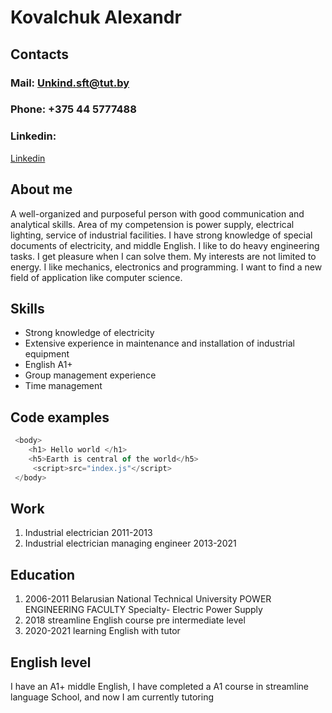 # Kovalchuk Alexandr
## Contacts
### Mail: Unkind.sft@tut.by
### Phone: +375 44 5777488
### Linkedin: 
[Linkedin](https://www.linkedin.com/in/kovalchukam)
## About me
A well-organized and purposeful person with good communication and analytical skills. Area of my competension is power supply, electrical lighting, service of industrial facilities. I have strong knowledge of special documents of electricity, and middle English.
I like to do heavy engineering tasks. I get pleasure when I can solve them. My interests are not limited to energy. I like mechanics, electronics and programming. I want to find a new field of application like computer science.
## Skills
* Strong knowledge of electricity 
* Extensive experience in maintenance and installation of industrial equipment
* English A1+
* Group management experience
* Time management
## Сode examples 

```javascript
 <body>
    <h1> Hello world </h1>
    <h5>Earth is central of the world</h5>
     <script>src="index.js"</script>
 </body>
```
## Work
1.	Industrial electrician 2011-2013
1.	Industrial electrician managing engineer 2013-2021
## Education
1.	2006-2011 Belarusian National Technical University 
POWER ENGINEERING FACULTY
Specialty- Electric Power Supply
1.	2018 streamline English course pre intermediate level 
1.	2020-2021 learning English with tutor

## English level
I have an A1+ middle English, I have completed a A1 course in streamline language 
School, and now I am currently tutoring

